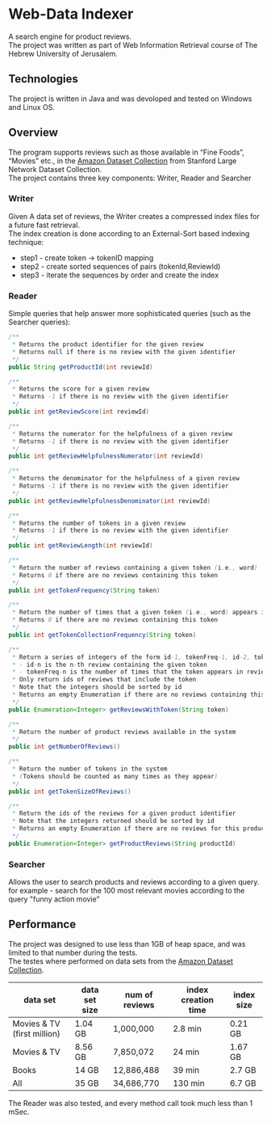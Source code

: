 # Web-Data Indexer

A search engine for product reviews.</br>
The project was written as part of Web Information Retrieval course of The Hebrew University of Jerusalem.

## Technologies

The project is written in Java and was devoloped and tested on Windows and Linux OS.

## Overview

The program supports reviews such as those available in “Fine Foods”, “Movies” etc., in
the [Amazon Dataset Collection](http://snap.stanford.edu/data/web-Amazon-links.html) from Stanford Large Network Dataset
Collection.</br>
The project contains three key components: Writer, Reader and Searcher

### Writer

Given A data set of reviews, the Writer creates a compressed index files for a future fast retrieval.</br>
The index creation is done according to an External-Sort based indexing technique:

* step1 - create token -> tokenID mapping
* step2 - create sorted sequences of pairs (tokenId,ReviewId)
* step3 - iterate the sequences by order and create the index

### Reader

Simple queries that help answer more sophisticated queries (such as the Searcher queries):

```java
/**
 * Returns the product identifier for the given review
 * Returns null if there is no review with the given identifier
 */
public String getProductId(int reviewId)

/**
 * Returns the score for a given review
 * Returns -1 if there is no review with the given identifier
 */
public int getReviewScore(int reviewId)

/**
 * Returns the numerator for the helpfulness of a given review
 * Returns -1 if there is no review with the given identifier
 */
public int getReviewHelpfulnessNumerator(int reviewId)

/**
 * Returns the denominator for the helpfulness of a given review
 * Returns -1 if there is no review with the given identifier
 */
public int getReviewHelpfulnessDenominator(int reviewId)

/**
 * Returns the number of tokens in a given review
 * Returns -1 if there is no review with the given identifier
 */
public int getReviewLength(int reviewId)

/**
 * Return the number of reviews containing a given token (i.e., word)
 * Returns 0 if there are no reviews containing this token
 */
public int getTokenFrequency(String token)

/**
 * Return the number of times that a given token (i.e., word) appears in the reviews indexed
 * Returns 0 if there are no reviews containing this token
 */
public int getTokenCollectionFrequency(String token)

/**
 * Return a series of integers of the form id-1, tokenFreq-1, id-2, tokenFreq-2, ... such that:
 * - id-n is the n-th review containing the given token
 * - tokenFreq-n is the number of times that the token appears in review id-n
 * Only return ids of reviews that include the token
 * Note that the integers should be sorted by id
 * Returns an empty Enumeration if there are no reviews containing this token
 */
public Enumeration<Integer> getReviewsWithToken(String token)

/**
 * Return the number of product reviews available in the system
 */
public int getNumberOfReviews()

/**
 * Return the number of tokens in the system
 * (Tokens should be counted as many times as they appear)
 */
public int getTokenSizeOfReviews()

/**
 * Return the ids of the reviews for a given product identifier
 * Note that the integers returned should be sorted by id
 * Returns an empty Enumeration if there are no reviews for this product
 */
public Enumeration<Integer> getProductReviews(String productId)
```

### Searcher

Allows the user to search products and reviews according to a given query.</br>
for example - search for the 100 most relevant movies according to the query "funny action movie"

## Performance

The project was designed to use less than 1GB of heap space, and was limited to that number during the tests.</br>
The testes where performed on data sets from
the [Amazon Dataset Collection](http://snap.stanford.edu/data/web-Amazon-links.html). </br>

data set                    | data set size| num of reviews| index creation time| index size
---                         | ---          | ---           | ---                | ---
Movies & TV (first million) | 1.04 GB      | 1,000,000     | 2.8 min            | 0.21 GB
Movies & TV                 | 8.56 GB      | 7,850,072     | 24 min             | 1.67 GB
Books                       | 14 GB        | 12,886,488    | 39 min             | 2.7 GB
All                         | 35 GB        | 34,686,770    | 130 min            | 6.7 GB

The Reader was also tested, and every method call took much less than 1 mSec.
